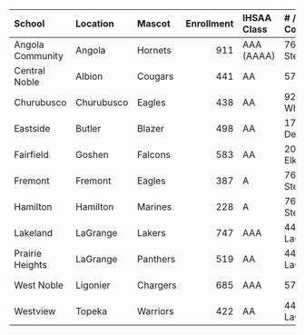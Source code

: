 | School           | Location   | Mascot   |   Enrollment | IHSAA Class   | # / County   |   Year Joined | Previous Conference   |
|:-----------------|:-----------|:---------|-------------:|:--------------|:-------------|--------------:|:----------------------|
| Angola Community | Angola     | Hornets  |          911 | AAA (AAAA)    | 76 Steuben   |          1989 | Northeastern Indiana  |
| Central Noble    | Albion     | Cougars  |          441 | AA            | 57 Noble     |          1968 | none (new school)     |
| Churubusco       | Churubusco | Eagles   |          438 | AA            | 92 Whitley   |          1989 | Allen County          |
| Eastside         | Butler     | Blazer   |          498 | AA            | 17 DeKalb    |          1983 | Allen County          |
| Fairfield        | Goshen     | Falcons  |          583 | AA            | 20 Elkhart   |          1980 | Northern State        |
| Fremont          | Fremont    | Eagles   |          387 | A             | 76 Steuben   |          1964 | Steuben County        |
| Hamilton         | Hamilton   | Marines  |          228 | A             | 76 Steuben   |          1964 | Steuben County        |
| Lakeland         | LaGrange   | Lakers   |          747 | AAA           | 44 LaGrange  |          1973 | Independents          |
| Prairie Heights  | LaGrange   | Panthers |          519 | AA            | 44 LaGrange  |          1964 | none (new school)     |
| West Noble       | Ligonier   | Chargers |          685 | AAA           | 57 Noble     |          1967 | none (new school)     |
| Westview         | Topeka     | Warriors |          422 | AA            | 44 LaGrange  |          1966 | none (new school)     |